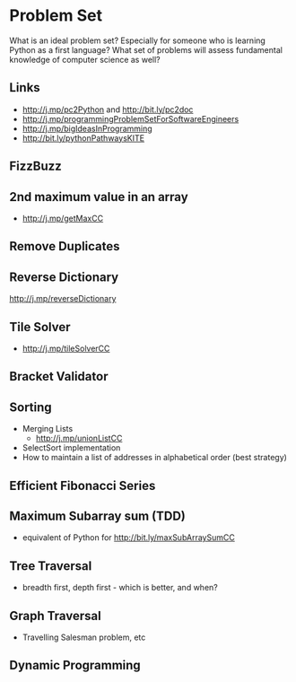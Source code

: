 
# Problem Set 

What is an ideal problem set? Especially for someone who is learning Python as a first language? What set of problems will assess fundamental knowledge of computer science as well? 

## Links
  - http://j.mp/pc2Python and http://bit.ly/pc2doc
  - http://j.mp/programmingProblemSetForSoftwareEngineers 
  - http://j.mp/bigIdeasInProgramming 
  - http://bit.ly/pythonPathwaysKITE
 
## FizzBuzz 

## 2nd maximum value in an array 
  - http://j.mp/getMaxCC

## Remove Duplicates


## Reverse Dictionary
http://j.mp/reverseDictionary

## Tile Solver 

 - http://j.mp/tileSolverCC


## Bracket Validator 

## Sorting 

- Merging Lists 
	- 	http://j.mp/unionListCC 
- SelectSort implementation 
- How to maintain a list of addresses in alphabetical order (best strategy) 

## Efficient Fibonacci Series 

## Maximum Subarray sum (TDD) 
 
   - equivalent of Python for http://bit.ly/maxSubArraySumCC 

## Tree Traversal 

 - breadth first, depth first - which is better, and when? 

## Graph Traversal 

  - Travelling Salesman problem, etc 

## Dynamic Programming 


<!--stackedit_data:
eyJoaXN0b3J5IjpbLTM0Mjc4NzIyLC0xMDAyMDc0ODcwLC0xNT
k4MzcwNDA0LDk5MzU5MjkwNywtMzYwMzExNzQzLDU3OTE3OTAw
NSwtMTcxNTQ5NDE1NCwxNjM3NjM5NDY4LDM4Nzg5OTU5MywtMT
Q4OTE5NTQzNywtMTMxODI5Mjk1NiwtMjY3NjM0NDcsMTIwODE1
MDE3MiwzNzAwMDIzODZdfQ==
-->
